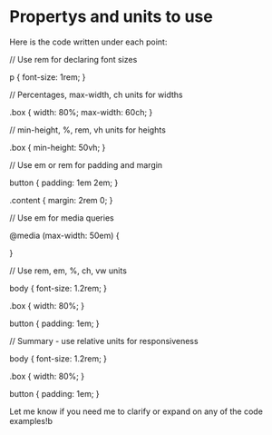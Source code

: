 # Propertys and units to use 

Here is the code written under each point:

// Use rem for declaring font sizes

p {
  font-size: 1rem; 
}

// Percentages, max-width, ch units for widths 

.box {
  width: 80%;
  max-width: 60ch;
}

// min-height, %, rem, vh units for heights

.box {
  min-height: 50vh; 
}

// Use em or rem for padding and margin

button {
  padding: 1em 2em;
}

.content {
  margin: 2rem 0;
}

// Use em for media queries

@media (max-width: 50em) {
  
}

// Use rem, em, %, ch, vw units 

body {
  font-size: 1.2rem;
} 

.box {
  width: 80%; 
}

button {
  padding: 1em; 
}

// Summary - use relative units for responsiveness

body {
  font-size: 1.2rem; 
}

.box {
  width: 80%;
}

button {
  padding: 1em;
}

Let me know if you need me to clarify or expand on any of the code examples!b